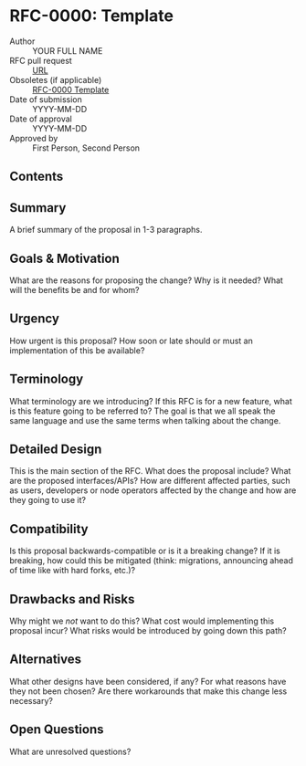 # RFC-0000: Template

<dl>
  <dt>Author</dt>
  <dd>YOUR FULL NAME</dd>

  <dt>RFC pull request</dt>
  <dd><a href="URL">URL</a></dd>

  <dt>Obsoletes (if applicable)</dt>
  <dd><a href="./obsolete/0000-template.md">RFC-0000 Template</a></dd>

  <dt>Date of submission</dt>
  <dd>YYYY-MM-DD</dd>

  <dt>Date of approval</dt>
  <dd>YYYY-MM-DD</dd>

  <dt>Approved by</dt>
  <dd>First Person, Second Person</dd>
</dl>

## Contents

<!-- toc -->

## Summary

A brief summary of the proposal in 1-3 paragraphs.

## Goals & Motivation

What are the reasons for proposing the change? Why is it needed? What will the
benefits be and for whom?

## Urgency

How urgent is this proposal? How soon or late should or must an implementation
of this be available?

## Terminology

What terminology are we introducing? If this RFC is for a new feature, what is
this feature going to be referred to? The goal is that we all speak the same
language and use the same terms when talking about the change.

## Detailed Design

This is the main section of the RFC. What does the proposal include? What are
the proposed interfaces/APIs? How are different affected parties, such as users,
developers or node operators affected by the change and how are they going to
use it?

## Compatibility

Is this proposal backwards-compatible or is it a breaking change? If it is
breaking, how could this be mitigated (think: migrations, announcing ahead of
time like with hard forks, etc.)?

## Drawbacks and Risks

Why might we _not_ want to do this? What cost would implementing this proposal
incur? What risks would be introduced by going down this path?

## Alternatives

What other designs have been considered, if any? For what reasons have they not
been chosen? Are there workarounds that make this change less necessary?

## Open Questions

What are unresolved questions?